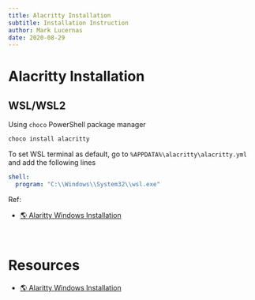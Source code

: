 ```yaml
---
title: Alacritty Installation
subtitle: Installation Instruction
author: Mark Lucernas
date: 2020-08-29
---
```


# Alacritty Installation

## WSL/WSL2

Using `choco` PowerShell package manager

```powershell
choco install alacritty
```

To set WSL terminal as default, go to `%APPDATA%\alacritty\alacritty.yml` and
add the following lines

```yml
shell:
  program: "C:\\Windows\\System32\\wsl.exe"
```

Ref:

- [🌎 Alaritty Windows Installation](https://gist.github.com/AjkayAlan/39a8e53319410b2280667c0f37e0b830#install-and-configure-a-terminal)


<br>

# Resources

- [🌎 Alaritty Windows Installation](https://gist.github.com/AjkayAlan/39a8e53319410b2280667c0f37e0b830#install-and-configure-a-terminal)

